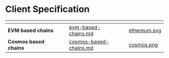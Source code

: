 # Client Specification

<table data-view="cards"><thead><tr><th></th><th></th><th></th><th data-hidden data-card-target data-type="content-ref"></th><th data-hidden data-card-cover data-type="files"></th></tr></thead><tbody><tr><td><strong>EVM based chains</strong></td><td></td><td></td><td><a href="evm-based-chains.md">evm-based-chains.md</a></td><td><a href="../../../.gitbook/assets/ethereum.svg">ethereum.svg</a></td></tr><tr><td><strong>Cosmos based chains</strong></td><td></td><td></td><td><a href="cosmos-based-chains.md">cosmos-based-chains.md</a></td><td><a href="../../../.gitbook/assets/cosmos.png">cosmos.png</a></td></tr></tbody></table>
